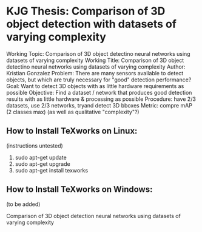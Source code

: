 # KJG Thesis: Comparison of 3D object detection with datasets of varying complexity
Working Topic: Comparison of 3D object detectino neural networks using datasets of varying complexity
Working Title: Comparison of 3D object detectino neural networks using datasets of varying complexity
Author: Kristian Gonzalez
Problem: There are many sensors available to detect objects, but which are truly necessary for "good" detection performance?
Goal: Want to detect 3D objects with as little hardware requirements as possible
Objective: Find a dataset / network that produces good detection results with as little hardware & processing as possible
Procedure: have 2/3 datasets, use 2/3 networks, tryand detect 3D bboxes
Metric: compre mAP (2 classes max) (as well as qualitative "complexity"?)



## How to Install TeXworks on Linux:
(instructions untested)
1. sudo apt-get update
2. sudo apt-get upgrade
3. sudo apt-get install texworks

## How to Install TeXworks on Windows:
(to be added)

Comparison of 3D object detection neural networks using datasets of varying complexity